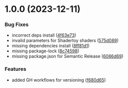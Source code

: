 # 1.0.0 (2023-12-11)


### Bug Fixes

* incorrect deps install ([4f63e73](https://github.com/GonzaloHirsch/shadertoy-to-video/commit/4f63e730ce1360f3ff5ea3022204eab235f92154))
* invalid parameters for Shadertoy shaders ([575d089](https://github.com/GonzaloHirsch/shadertoy-to-video/commit/575d089f9fb75dc3f2f1f59fda52aecf3295ac71))
* missing dependencies install ([8ff81d1](https://github.com/GonzaloHirsch/shadertoy-to-video/commit/8ff81d19e80f827facf91d5b1f5cee1a35992bbc))
* missing package-lock ([8c74598](https://github.com/GonzaloHirsch/shadertoy-to-video/commit/8c7459819faf487b344fd841ae83cc3af955d814))
* missing package.json for Semantic Release ([6086d69](https://github.com/GonzaloHirsch/shadertoy-to-video/commit/6086d69e91ba73993cf521428fa4d2e3efcf8529))


### Features

* added GH workflows for versioning ([f680d65](https://github.com/GonzaloHirsch/shadertoy-to-video/commit/f680d6508b13b65054e98e448cc44db4a1eddf72))
